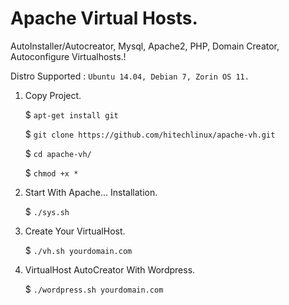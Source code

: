 # Apache Virtual Hosts.
AutoInstaller/Autocreator, Mysql, Apache2, PHP, Domain Creator, Autoconfigure Virtualhosts.!

Distro Supported : ``Ubuntu 14.04, Debian 7, Zorin OS 11.``

1. Copy Project.

   $ `apt-get install git`
   
   $ `git clone https://github.com/hitechlinux/apache-vh.git`
   
   $ `cd apache-vh/`
   
   $ `chmod +x *`

2. Start With Apache... Installation.

   $ `./sys.sh`

3. Create Your VirtualHost.

   $ `./vh.sh yourdomain.com`

4. VirtualHost AutoCreator With Wordpress.

   $ `./wordpress.sh yourdomain.com`


